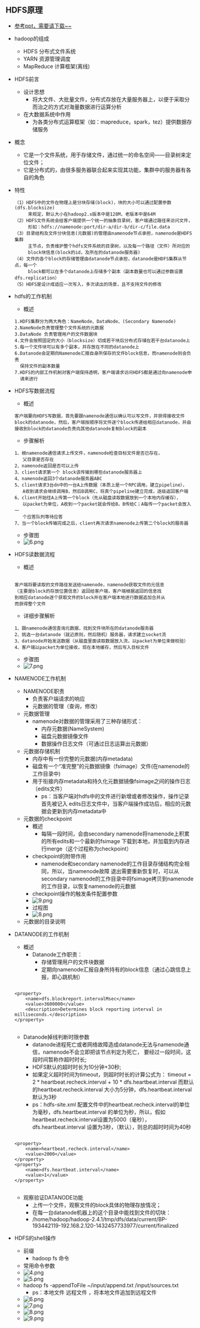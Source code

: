 ## HDFS原理
* [参考ppt，需要请下载~~](https://zmonely.github.io/zmOnely/thirdWeek/hdfs.docx)
* hadoop的组成
	* HDFS  分布式文件系统
	* YARN  资源管理调度
	* MapReduce 计算框架(离线)
* HDFS前言
	* 设计思想
		* 将大文件、大批量文件，分布式存放在大量服务器上，以便于采取分而治之的方式对海量数据进行运算分析
	* 在大数据系统中作用
		* 为各类分布式运算框架（如：mapreduce，spark，tez）提供数据存储服务
* 概念
	* 它是一个文件系统，用于存储文件，通过统一的命名空间——目录树来定位文件；
	* 它是分布式的，由很多服务器联合起来实现其功能，集群中的服务器有各自的角色
* 特性
	```
	（1）HDFS中的文件在物理上是分块存储(block)，块的大小可以通过配置参数(dfs.blocksize)
	     来规定，默认大小在hadoop2.x版本中是128M，老版本中是64M
	（2）HDFS文件系统会给客户端提供一个统一的抽象目录树，客户端通过路径来访问文件，
		 形如：hdfs://namenode:port/dir-a/dir-b/dir-c/file.data
	（3）目录结构及文件分块信息(元数据)的管理由namenode节点承担，namenode是HDFS集群
	     主节点，负责维护整个hdfs文件系统的目录树，以及每一个路径（文件）所对应的
		 block块信息(block的id，及所在的datanode服务器)
	（4）文件的各个block的存储管理由datanode节点承担，datanode是HDFS集群从节点，每一个
	     block都可以在多个datanode上存储多个副本（副本数量也可以通过参数设置dfs.replication）
	（5）HDFS是设计成适应一次写入，多次读出的场景，且不支持文件的修改
	```
* hdfs的工作机制
	* 概述
	```
	1.HDFS集群分为两大角色：NameNode、DataNode、(Secondary Namenode)
	2.NameNode负责管理整个文件系统的元数据
	3.DataNode 负责管理用户的文件数据块
	4.文件会按照固定的大小（blocksize）切成若干块后分布式存储在若干台datanode上
	5.每一个文件块可以有多个副本，并存放在不同的datanode上
	6.Datanode会定期向Namenode汇报自身所保存的文件block信息，而namenode则会负责
	  保持文件的副本数量
	7.HDFS的内部工作机制对客户端保持透明，客户端请求访问HDFS都是通过向namenode申
	  请来进行
	```
* HDFS写数据流程
	* 概述
	```
	客户端要向HDFS写数据，首先要跟namenode通信以确认可以写文件，并获得接收文件
	block的datanode，然后，客户端按顺序将文件逐个block传递给相应datanode，并由
	接收到block的datanode负责向其他datanode复制block的副本
	```
	* 步骤解析
	```
	1、根namenode通信请求上传文件，namenode检查目标文件是否已存在，
	   父目录是否存在
	2、namenode返回是否可以上传
	3、client请求第一个 block该传输到哪些datanode服务器上
	4、namenode返回3个datanode服务器ABC
	5、client请求3台dn中的一台A上传数据（本质上是一个RPC调用，建立pipeline），
	   A收到请求会继续调用B，然后B调用C，将真个pipeline建立完成，逐级返回客户端
	6、client开始往A上传第一个block（先从磁盘读取数据放到一个本地内存缓存），
	   以packet为单位，A收到一个packet就会传给B，B传给C；A每传一个packet会放入一
	   个应答队列等待应答
	7、当一个block传输完成之后，client再次请求namenode上传第二个block的服务器
	```
	* 步骤图
	* ![6.png](https://upload-images.jianshu.io/upload_images/14467401-d960d06e2c35276f.png?imageMogr2/auto-orient/strip%7CimageView2/2/w/1240)
* HDFS读数据流程
	* 概述
	
	```
	
	客户端将要读取的文件路径发送给namenode，namenode获取文件的元信息
	（主要是block的存放位置信息）返回给客户端，客户端根据返回的信息找
	到相应datanode逐个获取文件的block并在客户端本地进行数据追加合并从
	而获得整个文件
	
	```
	
	* 详细步骤解析
	
	```
	1、跟namenode通信查询元数据，找到文件块所在的datanode服务器
	2、挑选一台datanode（就近原则，然后随机）服务器，请求建立socket流
	3、datanode开始发送数据（从磁盘里面读取数据放入流，以packet为单位来做校验）
	4、客户端以packet为单位接收，现在本地缓存，然后写入目标文件
	```
	
	* 步骤图
	* ![7.png](https://upload-images.jianshu.io/upload_images/14467401-ed65afb62ac5b345.png?imageMogr2/auto-orient/strip%7CimageView2/2/w/1240)
* NAMENODE工作机制
	* NAMENODE职责
		* 负责客户端请求的响应
		* 元数据的管理（查询，修改）
	* 元数据管理
		* namenode对数据的管理采用了三种存储形式：
			* 内存元数据(NameSystem)
			* 磁盘元数据镜像文件
			* 数据操作日志文件（可通过日志运算出元数据）	
	* 元数据存储机制
		* 内存中有一份完整的元数据(内存metadata)
		* 磁盘有一个“准完整”的元数据镜像（fsimage）文件(在namenode的工作目录中)
		* 用于衔接内存metadata和持久化元数据镜像fsimage之间的操作日志（edits文件）
			* ps：当客户端对hdfs中的文件进行新增或者修改操作，操作记录首先被记入
			  edits日志文件中，当客户端操作成功后，相应的元数据会更新到内存metadata中	
	* 元数据的checkpoint
		* 概述
			* 每隔一段时间，会由secondary namenode将namenode上积累的所有edits和一个最新的fsimage
			  下载到本地，并加载到内存进行merge（这个过程称为checkpoint）
		* checkpoint的附带作用
			* namenode和secondary namenode的工作目录存储结构完全相同，所以，当namenode故障
			  退出需要重新恢复时，可以从secondary namenode的工作目录中将fsimage拷贝到namenode
			  的工作目录，以恢复namenode的元数据	
		* checkpoint操作的触发条件配置参数
		* ![9.png](https://upload-images.jianshu.io/upload_images/14467401-d5592267d239d4f2.png?imageMogr2/auto-orient/strip%7CimageView2/2/w/1240)
		* 过程图
		* ![8.png](https://upload-images.jianshu.io/upload_images/14467401-a8e787dff97c27ab.png?imageMogr2/auto-orient/strip%7CimageView2/2/w/1240)
	* 元数据的目录说明
* DATANODE的工作机制
	* 概述
		* Datanode工作职责：
			* 存储管理用户的文件块数据
			* 定期向namenode汇报自身所持有的block信息（通过心跳信息上报，即心跳机制）
			
	```
			
	<property>
		<name>dfs.blockreport.intervalMsec</name>
		<value>3600000</value>
		<description>Determines block reporting interval in milliseconds.</description>
	</property>
			
	```
			
	* Datanode掉线判断时限参数
		* datanode进程死亡或者网络故障造成datanode无法与namenode通信，namenode不会立即把该节点判定为死亡，
		  要经过一段时间，这段时间暂称作超时时长;
		* HDFS默认的超时时长为10分钟+30秒;
		* 如果定义超时时间为timeout，则超时时长的计算公式为：
		  timeout = 2 * heartbeat.recheck.interval + 10 * dfs.heartbeat.interval
		  而默认的heartbeat.recheck.interval 大小为5分钟，dfs.heartbeat.interval默认为3秒
		* ps：hdfs-site.xml 配置文件中的heartbeat.recheck.interval的单位为毫秒，dfs.heartbeat.interval
		  的单位为秒，所以，假如heartbeat.recheck.interval设置为5000（毫秒），dfs.heartbeat.interval
		  设置为3秒，（默认），则总的超时时间为40秒	
	```
		
	<property>
		<name>heartbeat.recheck.interval</name>
		<value>2000</value>
	</property>
	<property>
		<name>dfs.heartbeat.interval</name>
		<value>1</value>
	</property>
		
	```
	* 观察验证DATANODE功能
		* 上传一个文件，观察文件的block具体的物理存放情况；
		* 在每一台datanode机器上的这个目录中能找到文件的切块：
		* /home/hadoop/hadoop-2.4.1/tmp/dfs/data/current/BP-193442119-192.168.2.120-1432457733977/current/finalized	
* HDFS的shell操作		
	* 前缀 
		* hadoop fs 命令
	* 常用命令参数
	* ![4.png](https://upload-images.jianshu.io/upload_images/14467401-08a2d904e65e5a8d.png?imageMogr2/auto-orient/strip%7CimageView2/2/w/1240)
	* ![5.png](https://upload-images.jianshu.io/upload_images/14467401-7594d5edb3699160.png?imageMogr2/auto-orient/strip%7CimageView2/2/w/1240)
	* hadoop fs -appendToFile ~/input/append.txt /input/sources.txt
		* ps：本地文件 远程文件  ，将本地文件追加到远程文件
	* ![6.png](https://upload-images.jianshu.io/upload_images/14467401-f8ee91c647e2bee4.png?imageMogr2/auto-orient/strip%7CimageView2/2/w/1240)
	* ![7.png](https://upload-images.jianshu.io/upload_images/14467401-1a832150f3ca2b06.png?imageMogr2/auto-orient/strip%7CimageView2/2/w/1240)
	* ![8.png](https://upload-images.jianshu.io/upload_images/14467401-cb88bdcc42b7b297.png?imageMogr2/auto-orient/strip%7CimageView2/2/w/1240)
	* ![9.png](https://upload-images.jianshu.io/upload_images/14467401-5075dcf100f72490.png?imageMogr2/auto-orient/strip%7CimageView2/2/w/1240)

	

		

















